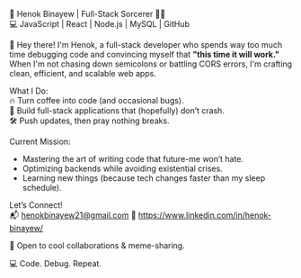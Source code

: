🚀 Henok Binayew | Full-Stack Sorcerer 🧙‍♂️  
💻 JavaScript | React | Node.js | MySQL | GitHub  

👋 Hey there! I'm Henok, a full-stack developer who spends way too much time debugging code and convincing myself that **"this time it will work."** When I'm not chasing down semicolons or battling CORS errors, I'm crafting clean, efficient, and scalable web apps.  

What I Do:  
🔥 Turn coffee into code (and occasional bugs).  
🚀 Build full-stack applications that (hopefully) don’t crash.  
🛠️ Push updates, then pray nothing breaks.  

Current Mission:  
- Mastering the art of writing code that future-me won’t hate.  
- Optimizing backends while avoiding existential crises.  
- Learning new things (because tech changes faster than my sleep schedule).  

Let’s Connect!  
📬 henokbinayew21@gmail.com 
🔗 https://www.linkedin.com/in/henok-binayew/

🤝 Open to cool collaborations & meme-sharing.  

💻 Code. Debug. Repeat.
